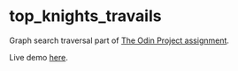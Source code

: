 # top_knights_travails
Graph search traversal part of <a href="https://www.theodinproject.com/lessons/javascript-knights-travails">The Odin Project assignment</a>.

Live demo <a href="https://cel8.github.io/top_knights_travails/">here</a>.
